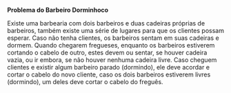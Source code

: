 **Problema do Barbeiro Dorminhoco**

Existe uma barbearia com dois barbeiros e duas cadeiras próprias de barbeiros, também
existe uma série de lugares para que os clientes possam esperar. Caso não tenha
clientes, os barbeiros sentam em suas cadeiras e dormem. Quando chegarem
fregueses, enquanto os barbeiros estiverem cortando o cabelo de outro, estes devem
ou sentar, se houver cadeira vazia, ou ir embora, se não houver nenhuma cadeira livre.
Caso cheguem clientes e existir algum barbeiro parado (dormindo), ele deve acordar e
cortar o cabelo do novo cliente, caso os dois barbeiros estiverem livres (dormindo), um
deles deve cortar o cabelo do freguês.